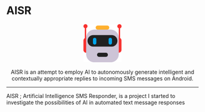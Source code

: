# AISR



<p align="center">
  <img width="100" height="100" src="https://github.com/MurageKabui/AISR/blob/main/AISR.png?raw=true"><br>
</p>

<p align="center">
	AISR is an attempt to employ AI to autonomously generate intelligent and contextually appropriate replies to incoming SMS messages on Android.
</p>

<hr/>

AISR ; Artificial Intelligence SMS Responder, is a project I started to
investigate the possibilities of AI in automated text message responses


